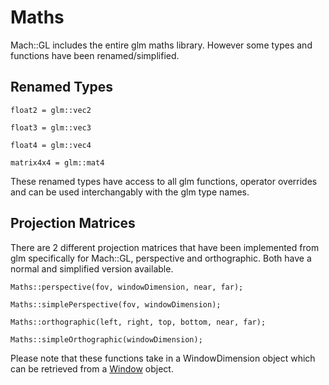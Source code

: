 # Maths

Mach::GL includes the entire glm maths library. However some types and functions have been renamed/simplified. 

## Renamed Types

`float2 = glm::vec2`  

`float3 = glm::vec3`  

`float4 = glm::vec4`  

`matrix4x4 = glm::mat4`  

These renamed types have access to all glm functions, operator overrides and can be used interchangably with the glm type names. 

## Projection Matrices 

There are 2 different projection matrices that have been implemented from glm specifically for Mach::GL, perspective and orthographic. Both have a normal and simplified version available. 

`Maths::perspective(fov, windowDimension, near, far);`  

`Maths::simplePerspective(fov, windowDimension);`   

`Maths::orthographic(left, right, top, bottom, near, far);` 

`Maths::simpleOrthographic(windowDimension);`  

Please note that these functions take in a WindowDimension object which can be retrieved from a [Window](./../getting_started/window.md) object.